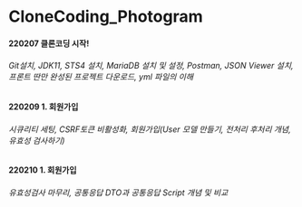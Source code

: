 # CloneCoding_Photogram


#### 220207 __클론코딩 시작!__
###### Git설치, JDK11, STS4 설치, MariaDB 설치 및 설정, Postman, JSON Viewer 설치, 프론트 딴만 완성된 프로젝트 다운로드, yml 파일의 이해

#### 220209 __1. 회원가입__
###### 시큐리티 세팅, CSRF토큰 비활성화, 회원가입(User 모델 만들기, 전처리 후처리 개념, 유효성 검사하기)

#### 220210 __1. 회원가입__
###### 유효성검사 마무리, 공통응답 DTO과 공통응답 Script 개념 및 비교
